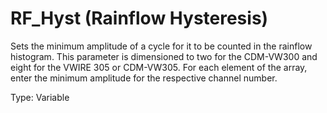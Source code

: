 # RF_Hyst (Rainflow Hysteresis)

Sets the minimum amplitude of a cycle for it to be counted in the rainflow histogram. This parameter is dimensioned to two for the CDM-VW300 and eight for the VWIRE 305 or CDM-VW305. For each element of the array, enter the minimum amplitude for the respective channel number.

Type: Variable
